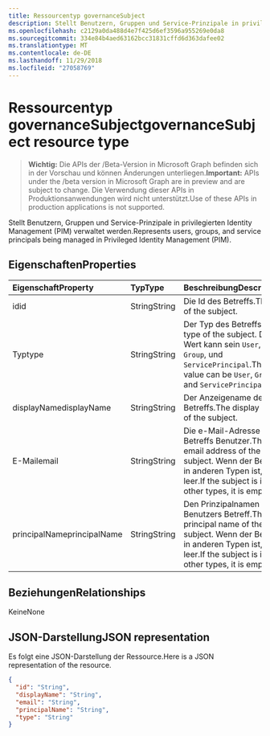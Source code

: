```yaml
---
title: Ressourcentyp governanceSubject
description: Stellt Benutzern, Gruppen und Service-Prinzipale in privilegierten Identity Management (PIM) verwaltet werden.
ms.openlocfilehash: c2129a0da488d4e7f425d6ef3596a955269e0da8
ms.sourcegitcommit: 334e84b4aed63162bcc31831cffd6d363dafee02
ms.translationtype: MT
ms.contentlocale: de-DE
ms.lasthandoff: 11/29/2018
ms.locfileid: "27058769"
---
```

# <a name="governancesubject-resource-type"></a><span data-ttu-id="384cd-103">Ressourcentyp governanceSubject</span><span class="sxs-lookup"><span data-stu-id="384cd-103">governanceSubject resource type</span></span>

> <span data-ttu-id="384cd-104">**Wichtig:** Die APIs der /Beta-Version in Microsoft Graph befinden sich in der Vorschau und können Änderungen unterliegen.</span><span class="sxs-lookup"><span data-stu-id="384cd-104">**Important:** APIs under the /beta version in Microsoft Graph are in preview and are subject to change.</span></span> <span data-ttu-id="384cd-105">Die Verwendung dieser APIs in Produktionsanwendungen wird nicht unterstützt.</span><span class="sxs-lookup"><span data-stu-id="384cd-105">Use of these APIs in production applications is not supported.</span></span>

<span data-ttu-id="384cd-106">Stellt Benutzern, Gruppen und Service-Prinzipale in privilegierten Identity Management (PIM) verwaltet werden.</span><span class="sxs-lookup"><span data-stu-id="384cd-106">Represents users, groups, and service principals being managed in Privileged Identity Management (PIM).</span></span>


## <a name="properties"></a><span data-ttu-id="384cd-107">Eigenschaften</span><span class="sxs-lookup"><span data-stu-id="384cd-107">Properties</span></span>
| <span data-ttu-id="384cd-108">Eigenschaft</span><span class="sxs-lookup"><span data-stu-id="384cd-108">Property</span></span>  | <span data-ttu-id="384cd-109">Typ</span><span class="sxs-lookup"><span data-stu-id="384cd-109">Type</span></span>       |<span data-ttu-id="384cd-110">Beschreibung</span><span class="sxs-lookup"><span data-stu-id="384cd-110">Description</span></span>|
|:----------|:----------|:----------|
|<span data-ttu-id="384cd-111">id</span><span class="sxs-lookup"><span data-stu-id="384cd-111">id</span></span>         |<span data-ttu-id="384cd-112">String</span><span class="sxs-lookup"><span data-stu-id="384cd-112">String</span></span>     | <span data-ttu-id="384cd-113">Die Id des Betreffs.</span><span class="sxs-lookup"><span data-stu-id="384cd-113">The id of the subject.</span></span>|
|<span data-ttu-id="384cd-114">Typ</span><span class="sxs-lookup"><span data-stu-id="384cd-114">type</span></span>       |<span data-ttu-id="384cd-115">String</span><span class="sxs-lookup"><span data-stu-id="384cd-115">String</span></span>     |<span data-ttu-id="384cd-116">Der Typ des Betreffs.</span><span class="sxs-lookup"><span data-stu-id="384cd-116">The type of the subject.</span></span> <span data-ttu-id="384cd-117">Der Wert kann sein ``User``, ``Group``, und ``ServicePrincipal``.</span><span class="sxs-lookup"><span data-stu-id="384cd-117">The value can be ``User``, ``Group``, and ``ServicePrincipal``.</span></span>|
|<span data-ttu-id="384cd-118">displayName</span><span class="sxs-lookup"><span data-stu-id="384cd-118">displayName</span></span>|<span data-ttu-id="384cd-119">String</span><span class="sxs-lookup"><span data-stu-id="384cd-119">String</span></span>     |<span data-ttu-id="384cd-120">Der Anzeigename des Betreffs.</span><span class="sxs-lookup"><span data-stu-id="384cd-120">The display name of the subject.</span></span>|
|<span data-ttu-id="384cd-121">E-Mail</span><span class="sxs-lookup"><span data-stu-id="384cd-121">email</span></span>      |<span data-ttu-id="384cd-122">String</span><span class="sxs-lookup"><span data-stu-id="384cd-122">String</span></span>     |<span data-ttu-id="384cd-123">Die e-Mail-Adresse des Betreffs Benutzer.</span><span class="sxs-lookup"><span data-stu-id="384cd-123">The email address of the user subject.</span></span> <span data-ttu-id="384cd-124">Wenn der Betreff in anderen Typen ist, ist leer.</span><span class="sxs-lookup"><span data-stu-id="384cd-124">If the subject is in other types, it is empty.</span></span>|
|<span data-ttu-id="384cd-125">principalName</span><span class="sxs-lookup"><span data-stu-id="384cd-125">principalName</span></span>|<span data-ttu-id="384cd-126">String</span><span class="sxs-lookup"><span data-stu-id="384cd-126">String</span></span>   |<span data-ttu-id="384cd-127">Den Prinzipalnamen des Benutzers Betreff.</span><span class="sxs-lookup"><span data-stu-id="384cd-127">The principal name of the user subject.</span></span> <span data-ttu-id="384cd-128">Wenn der Betreff in anderen Typen ist, ist leer.</span><span class="sxs-lookup"><span data-stu-id="384cd-128">If the subject is in other types, it is empty.</span></span>|

## <a name="relationships"></a><span data-ttu-id="384cd-129">Beziehungen</span><span class="sxs-lookup"><span data-stu-id="384cd-129">Relationships</span></span>
<span data-ttu-id="384cd-130">Keine</span><span class="sxs-lookup"><span data-stu-id="384cd-130">None</span></span>


## <a name="json-representation"></a><span data-ttu-id="384cd-131">JSON-Darstellung</span><span class="sxs-lookup"><span data-stu-id="384cd-131">JSON representation</span></span>

<span data-ttu-id="384cd-132">Es folgt eine JSON-Darstellung der Ressource.</span><span class="sxs-lookup"><span data-stu-id="384cd-132">Here is a JSON representation of the resource.</span></span>

<!-- {
  "blockType": "resource",
  "optionalProperties": [

  ],
  "@odata.type": "microsoft.graph.governanceSubject"
}-->

```json
{
  "id": "String",  
  "displayName": "String",
  "email": "String",
  "principalName": "String",
  "type": "String"
}

```

<!-- uuid: 8fcb5dbc-d5aa-4681-8e31-b001d5168d79
2015-10-25 14:57:30 UTC -->
<!-- {
  "type": "#page.annotation",
  "description": "governanceSubject",
  "keywords": "",
  "section": "documentation",
  "tocPath": ""
}-->